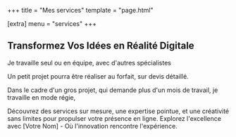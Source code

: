 +++
title = "Mes services"
template = "page.html"

[extra]
menu = "services"
+++

## Transformez Vos Idées en Réalité Digitale

Je travaille seul ou en équipe, avec d'autres spécialistes

Un petit projet pourra être réaliser au forfait, sur devis détaillé.

Dans le cadre d'un gros projet, qui demande plus d'un mois de travail, je travaille en mode régie,

Découvrez des services sur mesure, une expertise pointue, et une créativité sans limites pour propulser votre présence en ligne. Explorez l'excellence avec [Votre Nom] - Où l'innovation rencontre l'expérience.
